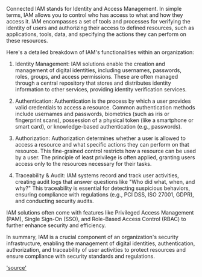 Connected IAM stands for Identity and Access Management. In simple terms, IAM allows you to control who has access to what and how they access it. IAM encompasses a set of tools and processes for verifying the identity of users and authorizing their access to defined resources, such as applications, tools, data, and specifying the actions they can perform on these resources.

Here's a detailed breakdown of IAM's functionalities within an organization:

1. Identity Management: IAM solutions enable the creation and management of digital identities, including usernames, passwords, roles, groups, and access permissions. These are often managed through a central repository that stores and distributes identity information to other services, providing identity verification services.

2. Authentication: Authentication is the process by which a user provides valid credentials to access a resource. Common authentication methods include usernames and passwords, biometrics (such as iris or fingerprint scans), possession of a physical token (like a smartphone or smart card), or knowledge-based authentication (e.g., passwords).

3. Authorization: Authorization determines whether a user is allowed to access a resource and what specific actions they can perform on that resource. This fine-grained control restricts how a resource can be used by a user. The principle of least privilege is often applied, granting users access only to the resources necessary for their tasks.

4. Traceability & Audit: IAM systems record and track user activities, creating audit logs that answer questions like "Who did what, when, and why?" This traceability is essential for detecting suspicious behaviors, ensuring compliance with regulations (e.g., PCI DSS, ISO 27001, GDPR), and conducting security audits.

IAM solutions often come with features like Privileged Access Management (PAM), Single Sign-On (SSO), and Role-Based Access Control (RBAC) to further enhance security and efficiency.

In summary, IAM is a crucial component of an organization's security infrastructure, enabling the management of digital identities, authentication, authorization, and traceability of user activities to protect resources and ensure compliance with security standards and regulations.


['source'](https://www.youtube.com/watch?v=gwLUNqfUHSA)